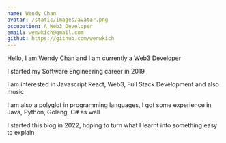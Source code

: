 ```yaml
---
name: Wendy Chan
avatar: /static/images/avatar.png
occupation: A Web3 Developer
email: wenwkich@gmail.com
github: https://github.com/wenwkich
---
```


Hello, I am Wendy Chan and I am currently a Web3 Developer

I started my Software Engineering career in 2019

I am interested in Javascript React, Web3, Full Stack Development and also music

I am also a polyglot in programming languages, I got some experience in Java, Python, Golang, C# as well

I started this blog in 2022, hoping to turn what I learnt into something easy to explain
